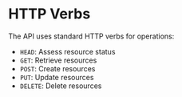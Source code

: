# HTTP Verbs

The API uses standard HTTP verbs for operations:

- `HEAD`: Assess resource status
- `GET`: Retrieve resources
- `POST`: Create resources
- `PUT`: Update resources
- `DELETE`: Delete resources